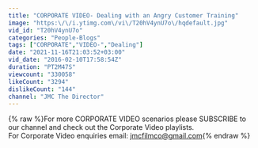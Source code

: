 ```yaml
---
title: "CORPORATE VIDEO- Dealing with an Angry Customer Training"
image: "https:\/\/i.ytimg.com\/vi\/T20hV4ynU7o\/hqdefault.jpg"
vid_id: "T20hV4ynU7o"
categories: "People-Blogs"
tags: ["CORPORATE","VIDEO-","Dealing"]
date: "2021-11-16T21:03:52+03:00"
vid_date: "2016-02-10T17:58:54Z"
duration: "PT2M47S"
viewcount: "330058"
likeCount: "3294"
dislikeCount: "144"
channel: "JMC The Director"
---
```

{% raw %}For more CORPORATE VIDEO scenarios please SUBSCRIBE to our channel and check out the Corporate Video playlists.<br />For Corporate Video enquiries email: jmcfilmco@gmail.com{% endraw %}
